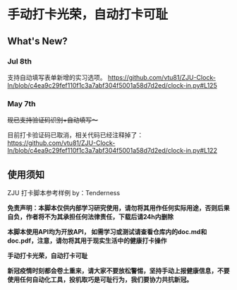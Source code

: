 # 手动打卡光荣，自动打卡可耻

## What's New?

### Jul 8th

支持自动填写表单新增的实习选项。
https://github.com/vtu81/ZJU-Clock-In/blob/c4ea9c29fef110f1c3a7abf304f5001a58d7d2ed/clock-in.py#L125

### May 7th

<s>现已支持验证码识别+自动填写～</s>

目前打卡验证码已取消，相关代码已经注释掉了：
https://github.com/vtu81/ZJU-Clock-In/blob/c4ea9c29fef110f1c3a7abf304f5001a58d7d2ed/clock-in.py#L122

## 使用须知

ZJU 打卡脚本参考样例 by：Tenderness

**免责声明：本脚本仅供内部学习研究使用，请勿将其用作任何实际用途，否则后果自负，作者将不为其承担任何法律责任，下载后请24h内删除**

**本脚本使用API均为开放API， 如需学习或测试请查看仓库内的doc.md和doc.pdf，注意，请勿将其用于现实生活中的健康打卡操作**

**手动打卡光荣，自动打卡可耻**

**新冠疫情时刻都会卷土重来，请大家不要放松警惕，坚持手动上报健康信息，不要使用任何自动化工具，投机取巧是可耻行为，我们要协力共抗新冠。**
